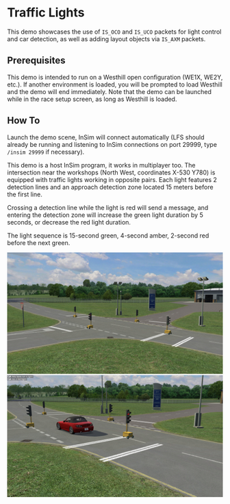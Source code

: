 # Traffic Lights

This demo showcases the use of `IS_OCO` and `IS_UCO` packets for light control and car detection,
as well as adding layout objects via `IS_AXM` packets.

## Prerequisites

This demo is intended to run on a Westhill open configuration (WE1X, WE2Y, etc.). If another
environment is loaded, you will be prompted to load Westhill and the demo will end immediately.
Note that the demo can be launched while in the race setup screen, as long as Westhill is loaded.

## How To

Launch the demo scene, InSim will connect automatically (LFS should already be running
and listening to InSim connections on port 29999, type `/insim 29999` if necessary).

This demo is a host InSim program, it works in multiplayer too. The intersection near the workshops
(North West, coordinates X-530 Y780) is equipped with traffic lights working in opposite pairs.
Each light features 2 detection lines and an approach detection zone located 15 meters before
the first line.

Crossing a detection line while the light is red will send a message, and entering the detection
zone will increase the green light duration by 5 seconds, or decrease the red light duration.

The light sequence is 15-second green, 4-second amber, 2-second red before the next green.

![Packet logger](./screenshots/traffic_lights_1.jpg)
![Packet logger](./screenshots/traffic_lights_2.jpg)
